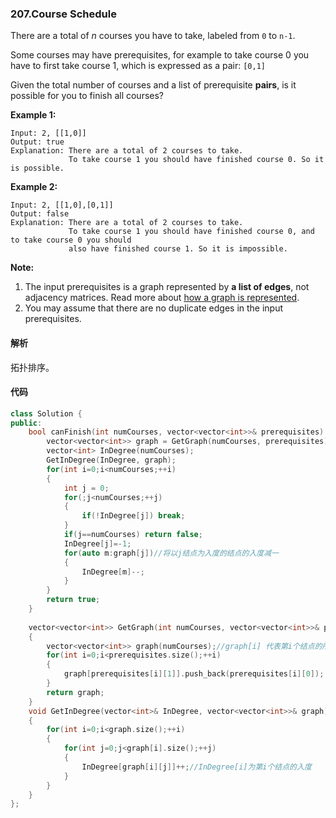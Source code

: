### 207.Course Schedule

There are a total of *n* courses you have to take, labeled from `0` to `n-1`.

Some courses may have prerequisites, for example to take course 0 you have to first take course 1, which is expressed as a pair: `[0,1]`

Given the total number of courses and a list of prerequisite **pairs**, is it possible for you to finish all courses?

**Example 1:**

```
Input: 2, [[1,0]] 
Output: true
Explanation: There are a total of 2 courses to take. 
             To take course 1 you should have finished course 0. So it is possible.
```

**Example 2:**

```
Input: 2, [[1,0],[0,1]]
Output: false
Explanation: There are a total of 2 courses to take. 
             To take course 1 you should have finished course 0, and to take course 0 you should
             also have finished course 1. So it is impossible.
```

**Note:**

1. The input prerequisites is a graph represented by **a list of edges**, not adjacency matrices. Read more about [how a graph is represented](https://www.khanacademy.org/computing/computer-science/algorithms/graph-representation/a/representing-graphs).
2. You may assume that there are no duplicate edges in the input prerequisites.

#### 解析

拓扑排序。

#### 代码

```c++
class Solution {
public:
    bool canFinish(int numCourses, vector<vector<int>>& prerequisites) {
        vector<vector<int>> graph = GetGraph(numCourses, prerequisites);
        vector<int> InDegree(numCourses);
        GetInDegree(InDegree, graph);
        for(int i=0;i<numCourses;++i)
        {
            int j = 0;
            for(;j<numCourses;++j)
            {
                if(!InDegree[j]) break;
            }
            if(j==numCourses) return false;
            InDegree[j]=-1;
            for(auto m:graph[j])//将以j结点为入度的结点的入度减一
            {
                InDegree[m]--;
            }
        }
        return true;
    }
    
    vector<vector<int>> GetGraph(int numCourses, vector<vector<int>>& prerequisites)
    {
        vector<vector<int>> graph(numCourses);//graph[i] 代表第i个结点的所有出度结点
        for(int i=0;i<prerequisites.size();++i)
        {
            graph[prerequisites[i][1]].push_back(prerequisites[i][0]);
        }
        return graph;
    }
    void GetInDegree(vector<int>& InDegree, vector<vector<int>>& graph)
    {
        for(int i=0;i<graph.size();++i)
        {
            for(int j=0;j<graph[i].size();++j)
            {
                InDegree[graph[i][j]]++;//InDegree[i]为第i个结点的入度
            }
        }
    }
};
```

